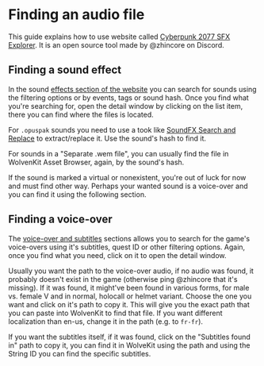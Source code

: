 # Finding an audio file

This guide explains how to use website called [Cyberpunk 2077 SFX Explorer](https://cp-sfx.zhincore.eu). It is an open source tool made by @zhincore on Discord.

## Finding a sound effect

In the sound [effects section of the website](https://cp-sfx.zhincore.eu/sfx) you can search for sounds using the filtering options or by events, tags or sound hash. Once you find what you're searching for, open the detail window by clicking on the list item, there you can find where the files is located.

For `.opuspak` sounds you need to use a took like [SoundFX Search and Replace](https://www.nexusmods.com/cyberpunk2077/mods/11075) to extract/replace it. Use the sound's hash to find it.

For sounds in a "Separate .wem file", you can usually find the file in WolvenKit Asset Browser, again, by the sound's hash.

If the sound is marked a virtual or nonexistent, you're out of luck for now and must find other way. Perhaps your wanted sound is a voice-over and you can find it using the following section.

## Finding a voice-over

The [voice-over and subtitles](https://cp-sfx.zhincore.eu/subtitles) sections allows you to search for the game's voice-overs using it's subtitles, quest ID or other filtering options. Again, once you find what you need, click on it to open the detail window.&#x20;

Usually you want the path to the voice-over audio, if no audio was found, it probably doesn't exist in the game (otherwise ping @zhincore that it's missing). If it was found, it might've been found in various forms, for male vs. female V and in normal, holocall or helmet variant. Choose the one you want and click on it's path to copy it. This will give you the exact path that you can paste into WolvenKit to find that file. If you want different localization than en-us, change it in the path (e.g. to `fr-fr`).

If you want the subtitles itself, if it was found, click on the "Subtitles found in" path to copy it, you can find it in WolveKit using the path and using the String ID you can find the specific subtitles.
